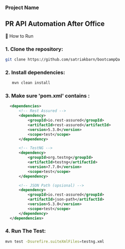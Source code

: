 ### Project Name
PR API Automation After Office
--------
🚀 How to Run
### 1. Clone the repository:
```bash
git clone https://github.com/satriakbarn/bootcampQa
```

### 2. Install dependencies:
```bash
   mvn clean install
```

### 3. Make sure 'pom.xml' contains :
 ```xml
   <dependencies>
       <!-- Rest Assured -->
       <dependency>
           <groupId>io.rest-assured</groupId>
           <artifactId>rest-assured</artifactId>
           <version>5.3.0</version>
           <scope>test</scope>
       </dependency>

       <!-- TestNG -->
       <dependency>
           <groupId>org.testng</groupId>
           <artifactId>testng</artifactId>
           <version>7.7.0</version>
           <scope>test</scope>
       </dependency>

       <!-- JSON Path (opsional) -->
       <dependency>
           <groupId>io.rest-assured</groupId>
           <artifactId>json-path</artifactId>
           <version>5.3.0</version>
           <scope>test</scope>
       </dependency>
   </dependencies>
   ```

### 4. Run The Test:
```bash
mvn test -Dsurefire.suiteXmlFiles=testng.xml
```
